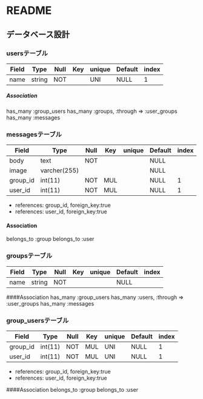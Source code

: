 # README
## データベース設計
### usersテーブル

| Field |     Type     | Null | Key | unique | Default | index |
|-------|--------------|------|-----|--------|---------|-------|
| name  | string       | NOT  |     |  UNI   |  NULL   |   1   |

##### Association
has_many :group_users
has_many :groups, :through => :user_groups
has_many :messages

### messagesテーブル

|   Field   |     Type     | Null | Key | unique | Default | index |
|-----------|--------------|------|-----|--------|---------|-------|
| body      | text         | NOT  |     |        |  NULL   |       |
| image     | varcher(255) |      |     |        |  NULL   |       |
| group_id  | int(11)      | NOT  | MUL |        |  NULL   |   1   |
| user_id   | int(11)      | NOT  | MUL |        |  NULL   |   1   |
* references: group_id, foreign_key:true
* references: user_id, foreign_key:true

#### Association
belongs_to :group
belongs_to :user

### groupsテーブル

|   Field   |     Type     | Null | Key | unique | Default | index |
|-----------|--------------|------|-----|--------|---------|-------|
| name      | string       | NOT  |     |        |  NULL   |       |

####Association
has_many :group_users
has_many :users, :through => :user_groups
has_many :messages

### group_usersテーブル

|   Field   |     Type     | Null | Key | unique | Default | index |
|-----------|--------------|------|-----|--------|---------|-------|
| group_id  | int(11)      | NOT  | MUL |  UNI   |  NULL   |   1   |
| user_id   | int(11)      | NOT  | MUL |  UNI   |  NULL   |   1   |
* references: group_id, foreign_key:true
* references: user_id, foreign_key:true

####Association
belongs_to :group
belongs_to :user